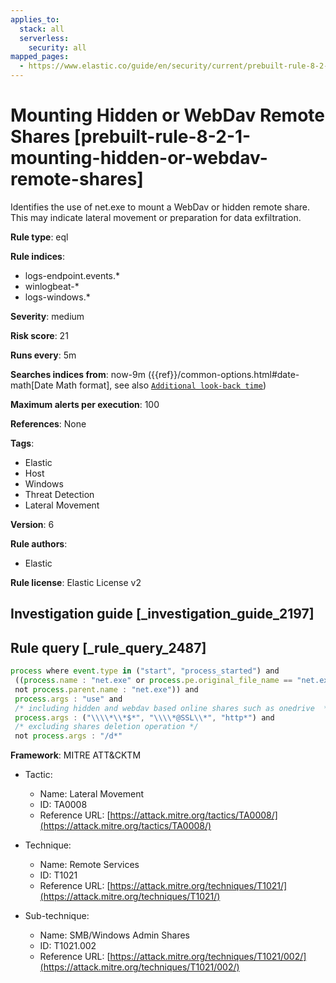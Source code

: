 ```yaml
---
applies_to:
  stack: all
  serverless:
    security: all
mapped_pages:
  - https://www.elastic.co/guide/en/security/current/prebuilt-rule-8-2-1-mounting-hidden-or-webdav-remote-shares.html
---
```


# Mounting Hidden or WebDav Remote Shares [prebuilt-rule-8-2-1-mounting-hidden-or-webdav-remote-shares]

Identifies the use of net.exe to mount a WebDav or hidden remote share. This may indicate lateral movement or preparation for data exfiltration.

**Rule type**: eql

**Rule indices**:

* logs-endpoint.events.*
* winlogbeat-*
* logs-windows.*

**Severity**: medium

**Risk score**: 21

**Runs every**: 5m

**Searches indices from**: now-9m ({{ref}}/common-options.html#date-math[Date Math format], see also [`Additional look-back time`](docs-content://solutions/security/detect-and-alert/create-detection-rule.md#rule-schedule))

**Maximum alerts per execution**: 100

**References**: None

**Tags**:

* Elastic
* Host
* Windows
* Threat Detection
* Lateral Movement

**Version**: 6

**Rule authors**:

* Elastic

**Rule license**: Elastic License v2

## Investigation guide [_investigation_guide_2197]



## Rule query [_rule_query_2487]

```js
process where event.type in ("start", "process_started") and
 ((process.name : "net.exe" or process.pe.original_file_name == "net.exe") or ((process.name : "net1.exe" or process.pe.original_file_name == "net1.exe") and
 not process.parent.name : "net.exe")) and
 process.args : "use" and
 /* including hidden and webdav based online shares such as onedrive  */
 process.args : ("\\\\*\\*$*", "\\\\*@SSL\\*", "http*") and
 /* excluding shares deletion operation */
 not process.args : "/d*"
```

**Framework**: MITRE ATT&CKTM

* Tactic:

    * Name: Lateral Movement
    * ID: TA0008
    * Reference URL: [https://attack.mitre.org/tactics/TA0008/](https://attack.mitre.org/tactics/TA0008/)

* Technique:

    * Name: Remote Services
    * ID: T1021
    * Reference URL: [https://attack.mitre.org/techniques/T1021/](https://attack.mitre.org/techniques/T1021/)

* Sub-technique:

    * Name: SMB/Windows Admin Shares
    * ID: T1021.002
    * Reference URL: [https://attack.mitre.org/techniques/T1021/002/](https://attack.mitre.org/techniques/T1021/002/)



